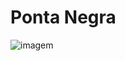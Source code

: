 # Ponta Negra 

![imagem](https://www.viajali.com.br/wp-content/uploads/2020/01/praia-de-ponta-negra-6.jpg)
